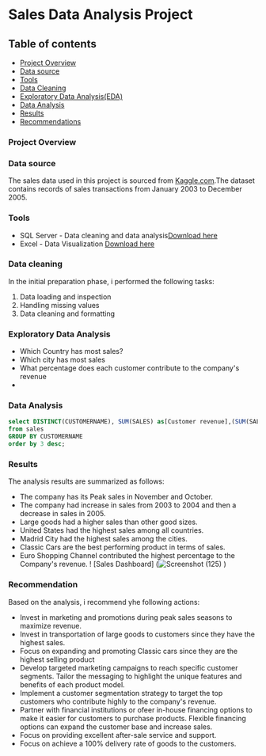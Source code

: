 # Sales Data Analysis Project

## Table of contents

- [Project Overview](#project-overview)
- [Data source](#data-source)
- [Tools](#tools)
- [Data Cleaning](#data-cleaning)
- [Exploratory Data Analysis(EDA)](#exploratory-data-analysis)
- [Data Analysis](data-analysis)
- [Results](#results)
- [Recommendations](#recommendation)


### Project Overview


### Data source
The sales data used in this project is sourced from [Kaggle.com](http://www.kaggle.com).The dataset contains records of sales transactions from January 2003 to December 2005.



### Tools

- SQL Server - Data cleaning and data analysis[Download here](http://www.SQLServer.com)
- Excel - Data Visualization [Download here](http://www.Excel.com)

### Data cleaning
In the initial preparation phase, i performed the following tasks:
1. Data loading and inspection
2. Handling missing values
3. Data cleaning and formatting 

### Exploratory Data Analysis
- Which Country has most sales?
- Which city has most sales
- What percentage does each customer contribute to the company's revenue
- 


### Data Analysis 

```SQL
select DISTINCT(CUSTOMERNAME), SUM(SALES) as[Customer revenue],(SUM(SALES)/ (SELECT SUM(SALES) FROM sales))*100 [Customer revenue to the company]
from sales
GROUP BY CUSTOMERNAME
order by 3 desc;

```
### Results
The analysis results are summarized as follows:
- The company has its Peak sales in November and October.
- The company had increase in sales from 2003 to 2004 and then a decrease in sales in 2005.
- Large goods had a higher sales than other good sizes.
- United States had the highest sales among all countries.
- Madrid City had the highest sales among the cities.
- Classic Cars are the best performing product in terms of sales.
- Euro Shopping Channel contributed the highest percentage to the Company's revenue.
  ! [Sales Dashboard] (![Screenshot (125)](https://github.com/Marangi037/data-analysis-project/assets/159117592/3bb2b3db-487d-429b-8ce0-81cdc7d78342)
)


### Recommendation
Based on the analysis, i recommend yhe following actions:
- Invest in marketing and promotions during peak sales seasons to maximize revenue.
- Invest in transportation of large goods to customers since they have the highest sales.
- Focus on expanding and promoting Classic cars since they are the highest selling product
- Develop targeted marketing campaigns to reach specific customer segments. Tailor the messaging to highlight the unique features and benefits of each product model.
- Implement a customer segmentation strategy to target the top customers who contribute highly to the company's revenue.
- Partner with financial institutions or ofeer in-house financing options to make it easier for customers to purchase products. Flexible financing options can expand the customer base and increase sales.
- Focus on providing excellent after-sale service and support.
- Focus on achieve a 100% delivery rate of goods to the customers.
 











